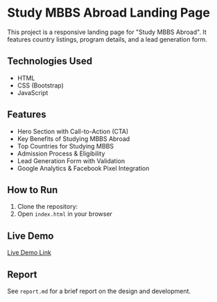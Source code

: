 # Study MBBS Abroad Landing Page

This project is a responsive landing page for "Study MBBS Abroad". It features country listings, program details, and a lead generation form.

## Technologies Used

- HTML
- CSS (Bootstrap)
- JavaScript

## Features

- Hero Section with Call-to-Action (CTA)
- Key Benefits of Studying MBBS Abroad
- Top Countries for Studying MBBS
- Admission Process & Eligibility
- Lead Generation Form with Validation
- Google Analytics & Facebook Pixel Integration

## How to Run

1. Clone the repository:
2. Open `index.html` in your browser

## Live Demo

[Live Demo Link]()

## Report

See `report.md` for a brief report on the design and development.